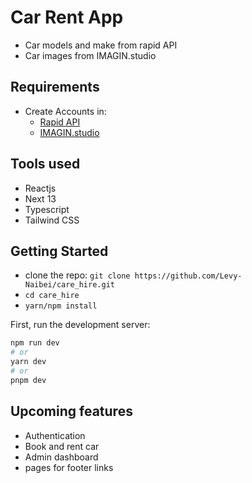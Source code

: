 # Car Rent App
- Car models and make from rapid API
- Car images from IMAGIN.studio

## Requirements

- Create Accounts in:
     - [Rapid API](https://rapidapi.com/apininjas/api/cars-by-api-ninjas/)
     - [IMAGIN.studio](https://www.imagin.studio/car-image-api)

## Tools used

- Reactjs
- Next 13
- Typescript
- Tailwind CSS
## Getting Started

- clone the repo: `git clone https://github.com/Levy-Naibei/care_hire.git`
- `cd care_hire`
- `yarn/npm install`

First, run the development server:

```bash
npm run dev
# or
yarn dev
# or
pnpm dev
```

## Upcoming features
- Authentication
- Book and rent car
- Admin dashboard
- pages for footer links
